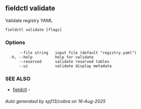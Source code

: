 ## fieldctl validate

Validate registry YAML

```
fieldctl validate [flags]
```

### Options

```
      --file string   input file (default "registry.yaml")
  -h, --help          help for validate
      --reserved      validate reserved tables
      --ui            validate display metadata
```

### SEE ALSO

* [fieldctl](fieldctl.md)	 - 

###### Auto generated by spf13/cobra on 16-Aug-2025
